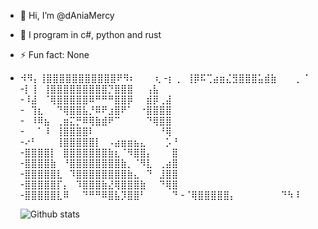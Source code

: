 - 👋 Hi, I’m @dAniaMercy
- 👀 I program in c#, python and rust
- ⚡ Fun fact: None

- ⠺⠻⡄⢸⣿⣿⣿⣿⣿⣿⣿⣿⣿⣿⣿⠟⠻⠆⠀⠀⠀⢆
-⡆⢀⠀⢸⡿⠯⢉⣴⣶⣌⣻⣿⣿⣿⣥⣾⣷⠀⠀⠀⡀⠈
-⡇⢸⠀⢸⣿⣿⣿⣿⣿⣿⣿⣿⣿⡙⣿⣿⣿⠀⠀⢠⣧⠀⠀
-⠸⣼⠀⠈⢿⣿⣿⣿⣿⣿⠿⠛⠛⠛⣿⣿⡿⠀⠀⣾⡿⢀⣼
-⠀⢹⣆⠀⠀⠙⢿⣿⣿⣧⡘⠿⠟⣰⣿⠟⠁⠀⠐⣿⣿⣿⣿
-⠀⠸⠿⣦⠀⢀⣶⣍⡛⠿⢿⣷⣾⠟⠉⠀⠀⠀⠀⠙⢿⣿⣿
-⠀⠀⠁⠸⠀⢸⣿⣿⣿⣿⠇⠀⠀⠀⠀⠀⠀⠀⠀⠀⠀⠘⢿
-⠔⠃⠀⠀⠀⢸⣿⣿⣿⣿⣿⡇⠀⠠⣴⣶⣶⣦⣄⠀⠀⠀⡡⠘
-⣿⣿⣿⣿⡇⠀⣿⣿⣿⣿⣿⣿⣿⣷⣆⠈⠻⣿⣿⡄⠀⠀⠀⣿
-⣿⣿⣿⣿⣷⠀⠘⣿⣿⣿⣿⣿⣿⣿⣿⣷⡀⠈⠻⣇⠀⢀⣴⣿
-⣿⣿⣿⣿⣿⣇⠀⠹⣿⣿⣿⣿⣿⣿⣿⣿⣷⣄⠀⠙⠀⣸⣿⣿
-⣿⣿⣿⣿⣿⡏⡄⠀⠹⣿⣿⣿⣷⣜⢿⣿⣿⣿⣷⠀⠀⠙⢿⣿
-⣿⣿⣿⣿⣿⣇⠿⠀⠀⠙⠛⠛⠿⣿⣧⡹⣿⣿⠃⠀⠀⠀⠀⠙
-⠈⢿⣿⣿⣿⣿⣿⡄⠀⠀⠀⠀⠀⠀⠀⠙⠳⠸

  ![Github stats](https://github-readme-stats.vercel.app/api?username=dAniaMercy)

<!---
dAniaMercy/dAniaMercy is a ✨ special ✨ repository because its `README.md` (this file) appears on your GitHub profile.
You can click the Preview link to take a look at your changes.
--->
